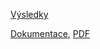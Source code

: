 [Výsledky](https://docs.google.com/spreadsheets/d/1kveqRQr7uyg2SNDOPhG4Tr7Mu41xmjtM9z8mQVVXNRY/edit?usp=sharing)

[Dokumentace](https://docs.google.com/document/d/1AzOPnkITH-kqPKhDmoIq71M2xAIj34v-Dn_jOXDi29w/edit), 
[PDF](https://drive.google.com/open?id=0B5qZCu7OZJexYnR0S0NNbEk4VGs)
